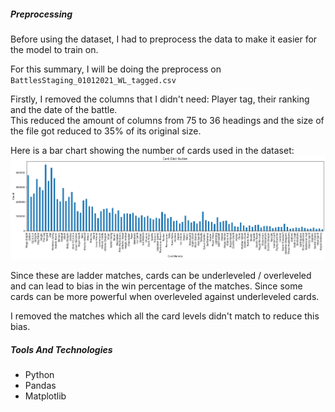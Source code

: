 ##### Preprocessing

Before using the dataset, I had to preprocess the data to make it easier for the model to train on.

For this summary, I will be doing the preprocess on `BattlesStaging_01012021_WL_tagged.csv`

Firstly, I removed the columns that I didn't need: Player tag, their ranking and the date of the battle.  
This reduced the amount of columns from 75 to 36 headings and the size of the file got reduced to 35% of its original size.

Here is a bar chart showing the number of cards used in the dataset:  
<img src="graphs/bar_chart_1.png"><br>

Since these are ladder matches, cards can be underleveled / overleveled and can lead to bias in the win percentage of the matches. Since some cards can be more powerful when overleveled against underleveled cards.

I removed the matches which all the card levels didn't match to reduce this bias.

##### Tools And Technologies

*   Python
*   Pandas
*   Matplotlib